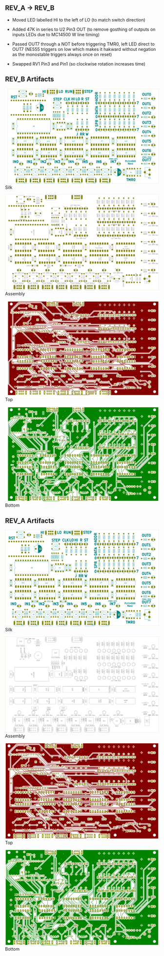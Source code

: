 
## REV_A -> REV_B

- Moved LED labelled HI to the left of LO (to match switch direction)

- Added 47K in series to U2 Pin3 OUT (to remove gosthing of outputs on inputs LEDs due to MC14500 W line timing)

- Passed OUT7 through a NOT before triggering TMR0, left LED direct to OUT7 (NE555 triggers on low which makes it hakward without negation as the monostable triggers always once on reset)

- Swapped RV1 Pin3 and Pin1 (so clockwise rotation increases time)

## REV_B Artifacts

![Silk](/documentation/rev_b-silk.svg)
Silk


![Assembly](/documentation/rev_b-assembly.svg)
Assembly


![TopCopper](/documentation/rev_b-top.svg)
Top


![BottomCopper](/documentation/rev_b-bottom.svg)
Bottom


## REV_A Artifacts

![Silk](/documentation/rev_a-silk.svg)
Silk


![Assembly](/documentation/rev_a-assembly.svg)
Assembly


![TopCopper](/documentation/rev_a-top.svg)
Top


![BottomCopper](/documentation/rev_a-bottom.svg)
Bottom
